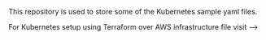 This repository is used to store some of the Kubernetes sample yaml files.

For Kubernetes setup using Terraform over AWS infrastructure file visit --> 
